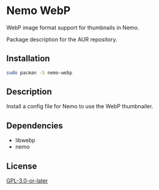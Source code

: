 # Nemo WebP

WebP image format support for thumbnails in Nemo.

Package description for the AUR repository. 

## Installation

```bash
sudo pacman -S nemo-webp
```

## Description

Install a config file for Nemo to use the WebP thumbnailer.

## Dependencies

- libwebp
- nemo

## License

[GPL-3.0-or-later](/usr/share/licenses/nemo-webp/LICENSE)

